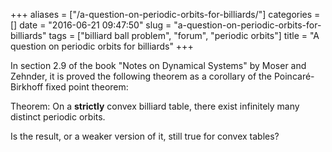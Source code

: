 +++
aliases = ["/a-question-on-periodic-orbits-for-billiards/"]
categories = []
date = "2016-06-21 09:47:50"
slug = "a-question-on-periodic-orbits-for-billiards"
tags = ["billiard ball problem", "forum", "periodic orbits"]
title = "A question on periodic orbits for billiards"
+++

In section 2.9 of the book "Notes on Dynamical Systems" by Moser and
Zehnder, it is proved the following theorem as a corollary of the
Poincaré-Birkhoff fixed point theorem:

Theorem: On a **strictly** convex billiard table, there exist infinitely
many distinct periodic orbits.

Is the result, or a weaker version of it, still true for convex tables?
